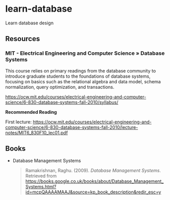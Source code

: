 # learn-database
Learn database design

## Resources

### MIT - Electrical Engineering and Computer Science » Database Systems

This course relies on primary readings from the database community to introduce graduate students to the foundations of database systems, focusing on basics such as the relational algebra and data model, schema normalization, query optimization, and transactions.

https://ocw.mit.edu/courses/electrical-engineering-and-computer-science/6-830-database-systems-fall-2010/syllabus/

**Recommended Reading**

First lecture: https://ocw.mit.edu/courses/electrical-engineering-and-computer-science/6-830-database-systems-fall-2010/lecture-notes/MIT6_830F10_lec01.pdf


## Books
- Database Management Systems
  > Ramakrishnan, Raghu. (2009). *Database Management Systems*. Retrieved from https://books.google.co.uk/books/about/Database_Management_Systems.html?id=mcpQAAAAMAAJ&source=kp_book_description&redir_esc=y
